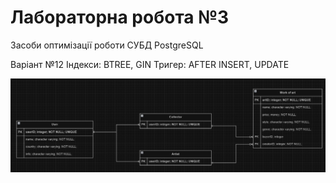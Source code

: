 # Лабораторна робота №3

Засоби оптимізації роботи СУБД PostgreSQL

Варіант №12
Індекси: BTREE, GIN
Тригер: AFTER INSERT, UPDATE

![No img](./bd.png)
